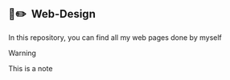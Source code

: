 ## 🎨✏️ &nbsp;Web-Design

  In this repository, you can find all my web pages done by myself

> [!WARNING]
> This is a note
